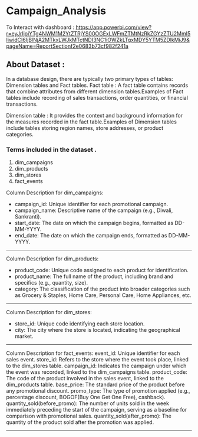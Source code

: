 # Campaign_Analysis

To Interact with dashboard : https://app.powerbi.com/view?r=eyJrIjoiYTg4NWM1M2YtZTRjYS00OGExLWFmZTMtNzRkZGYzZTU2MmI5IiwidCI6IjBlNjA2MTkxLWJkMTctNDI3NC1iOWZkLTgxMDY5YTM5ZDlkMiJ9&pageName=ReportSectionf2e0683b73cf982f241a



## About Dataset :
In a database design, there are typically two primary types of tables: Dimension tables and Fact tables. Fact table : A fact table contains records that combine attributes from different dimension tables.Examples of Fact tables include recording of sales transactions, order quantities, or financial transactions.

Dimension table : It provides the context and background information for the measures recorded in the fact table.Examples of Dimension tables include tables storing region names, store addresses, or product categories.

### Terms included in the dataset .
1. dim_campaigns
2. dim_products
3. dim_stores
4. fact_events


Column Description for dim_campaigns:
- campaign_id: Unique identifier for each promotional campaign.
- campaign_name: Descriptive name of the campaign (e.g., Diwali, Sankranti).
- start_date: The date on which the campaign begins, formatted as DD-MM-YYYY.
- end_date: The date on which the campaign ends, formatted as DD-MM-YYYY.


*******************************************


Column Description for dim_products:
- product_code: Unique code assigned to each product for identification.
- product_name: The full name of the product, including brand and specifics (e.g., quantity, size).
- category: The classification of the product into broader categories such as Grocery & Staples, Home Care, Personal Care, Home Appliances, etc.


*******************************************



Column Description for dim_stores:
- store_id: Unique code identifying each store location.
- city: The city where the store is located, indicating the geographical market.


*******************************************



Column Description for fact_events:
event_id: Unique identifier for each sales event.
store_id: Refers to the store where the event took place, linked to the dim_stores table.
campaign_id: Indicates the campaign under which the event was recorded, linked to the dim_campaigns table.
product_code: The code of the product involved in the sales event, linked to the dim_products table.
base_price: The standard price of the product before any promotional discount.
promo_type: The type of promotion applied (e.g., percentage discount, BOGOF(Buy One Get One Free), cashback).
quantity_sold(before_promo): The number of units sold in the week immediately preceding the start of the campaign, serving as a baseline for comparison with promotional sales.
quantity_sold(after_promo): The quantity of the product sold after the promotion was applied.


*******************************************
